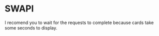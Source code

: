 # SWAPI

I recomend you to wait for the requests to complete because cards take some seconds to display.

